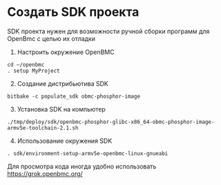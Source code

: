 # Создать SDK проекта

SDK проекта нужен для возможности ручной сборки программ для OpenBmc с целью их отладки
1) Настроить окружение OpenBMC
```
cd ~/openbmc
. setup MyProject
```
2) Создание дистрибьютива SDK
```
bitbake -c populate_sdk obmc-phosphor-image
```
3) Установка SDK на компьютер
```
./tmp/deploy/sdk/openbmc-phosphor-glibc-x86_64-obmc-phosphor-image-armv5e-toolchain-2.1.sh
```
4) Использование окружения SDK
```
. sdk/environment-setup-armv5e-openbmc-linux-gnueabi
```

Для просмотра кода иногда удобно использовать
https://grok.openbmc.org/